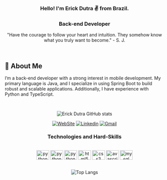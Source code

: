 <div align="center">

###  Hello! I'm Erick Dutra ✌️ from Brazil.

### Back-end Developer 
<p>"Have the courage to follow your heart and intuition. They somehow know what you truly want to become." - S. J. </p>
</div>
</br>
<div align="left">
<h2>🚀 <b>About Me</b> </h2>
<p> I’m a back-end developer with a strong interest in mobile development. My primary language is Java, and I specialize in using Spring Boot to build robust and scalable applications. Additionally, I have experience with Python and TypeScript.</p>
</div>
<br/>

<div align="center">
 
![Erick Dutra GitHub stats](https://github-readme-stats.vercel.app/api?username=ErickDutra&show_icons=true&theme=dracula)
 

[![WebSite](https://img.shields.io/badge/website-000000?style=for-the-badge&logo=About.me&logoColor=white)](https://erickdutra.github.io/Portfolio/)
[![Linkedin](https://img.shields.io/badge/LinkedIn-0077B5?style=for-the-badge&logo=linkedin&logoColor=white)](https://www.linkedin.com/in/erick-dutra-916217211/)
[![Gmail](https://img.shields.io/badge/Gmail-D14836?style=for-the-badge&logo=gmail&logoColor=white)](mailto:(deverickdutra@gmail.com))
 
</div>

<div style="display:  inline_block"  align="center">

###  Technologies and Hard-Skills

</br>

 <img align="center" alt="python" height="30" width="40"  src="https://cdn.jsdelivr.net/gh/devicons/devicon/icons/git/git-original.svg" />
 <img align="center" alt="python" height="30" width="40" src="https://cdn.jsdelivr.net/gh/devicons/devicon/icons/django/django-plain.svg" />
 <img align="center" alt="python" height="30" width="40" src="https://cdn.jsdelivr.net/gh/devicons/devicon/icons/python/python-original-wordmark.svg"/>
 <img align="center" alt="html5" height="30" width="40" src="https://cdn.jsdelivr.net/gh/devicons/devicon/icons/html5/html5-original-wordmark.svg"/>
 <img align="center" alt="css3" height="30" width="40" src="https://cdn.jsdelivr.net/gh/devicons/devicon/icons/css3/css3-original-wordmark.svg"/>
 <img align="center" alt="avascript" height="30" width="40" src="https://cdn.jsdelivr.net/gh/devicons/devicon/icons/javascript/javascript-original.svg"/>
 <img align="center" alt="mysql" height="30" width="40" src="https://cdn.jsdelivr.net/gh/devicons/devicon/icons/mysql/mysql-original-wordmark.svg"/>

</br>

</div>
<div align="center">
</br>
 
![Top Langs](https://github-readme-stats.vercel.app/api/top-langs/?username=ErickDutra&show_icons=true&theme=dracula)

</div>

##
